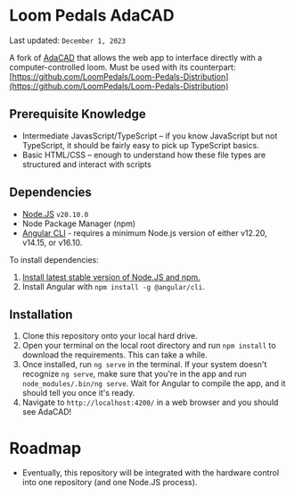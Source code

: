 # Loom Pedals AdaCAD

Last updated: `December 1, 2023`

A fork of [AdaCAD](https://github.com/UnstableDesign/AdaCAD/) that allows the web app to interface directly with a computer-controlled loom.
Must be used with its counterpart: [https://github.com/LoomPedals/Loom-Pedals-Distribution](https://github.com/LoomPedals/Loom-Pedals-Distribution)

## Prerequisite Knowledge
- Intermediate JavasScript/TypeScript – if you know JavaScript but not TypeScript, it should be fairly easy to pick up TypeScript basics.
- Basic HTML/CSS – enough to understand how these file types are structured and interact with scripts

## Dependencies
- [Node.JS](https://nodejs.org/en) `v20.10.0`
- Node Package Manager (npm) 
- [Angular CLI](https://angular.io/cli) - requires a minimum Node.js version of either v12.20, v14.15, or v16.10.

To install dependencies:
1. [Install latest stable version of Node.JS and npm.](https://docs.npmjs.com/downloading-and-installing-node-js-and-npm)
2. Install Angular with `npm install -g @angular/cli`.

## Installation
1. Clone this repository onto your local hard drive.
3. Open your terminal on the local root directory and run `npm install` to download the requirements. This can take a while.
4. Once installed, run `ng serve` in the terminal. If your system doesn't recognize `ng serve`, make sure that you're in the app and run `node_modules/.bin/ng serve`.  Wait for Angular to compile the app, and it should tell you once it's ready.
5. Navigate to `http://localhost:4200/` in a web browser and you should see AdaCAD!

# Roadmap
- Eventually, this repository will be integrated with the hardware control into one repository (and one Node.JS process).
